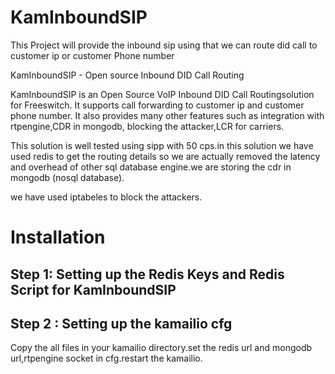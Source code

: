 # KamInboundSIP
This Project will provide the inbound sip using that we can route did call to customer ip or customer Phone number

KamInboundSIP - Open source Inbound DID Call Routing

KamInboundSIP is an Open Source VoIP Inbound DID Call Routingsolution for Freeswitch. It supports call forwarding to
customer ip and customer phone number. It also provides many other features such as integration with rtpengine,CDR in mongodb,
blocking the attacker,LCR for carriers.

This solution is well tested using sipp with 50 cps.in this solution we have used redis to get the routing details so we are 
actually removed the latency and overhead of other sql database engine.we are storing the cdr in mongodb (nosql database).

we have used iptabeles to block the attackers.

# Installation

## Step 1: Setting up the Redis Keys and Redis Script for KamInboundSIP 


## Step 2 : Setting up the kamailio cfg

Copy the all files in your kamailio directory.set the redis url and mongodb url,rtpengine socket in cfg.restart the kamailio.



